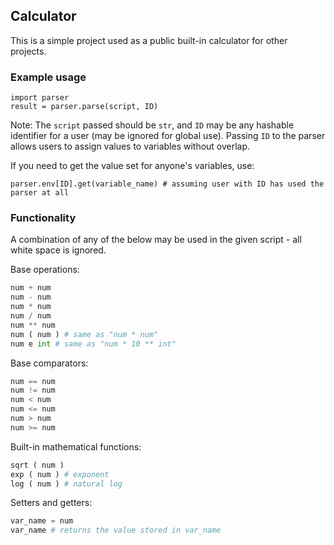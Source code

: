 ## Calculator

This is a simple project used as a public built-in calculator for other projects.

### Example usage
```
import parser
result = parser.parse(script, ID)
```
Note: The `script` passed should be `str`, and `ID` may be any hashable identifier for a user (may be ignored for global use). Passing `ID` to the parser allows users to assign values to variables without overlap. 

If you need to get the value set for anyone's variables, use:
```
parser.env[ID].get(variable_name) # assuming user with ID has used the parser at all
```

### Functionality
A combination of any of the below may be used in the given script - all white space is ignored.

Base operations:
``` py
num + num
num - num
num * num
num / num
num ** num
num ( num ) # same as "num * num"
num e int # same as "num * 10 ** int"
```

Base comparators:
``` py
num == num
num != num
num < num
num <= num
num > num
num >= num
```

Built-in mathematical functions:
``` py
sqrt ( num )
exp ( num ) # exponent 
log ( num ) # natural log
```

Setters and getters:
``` py
var_name = num
var_name # returns the value stored in var_name
```